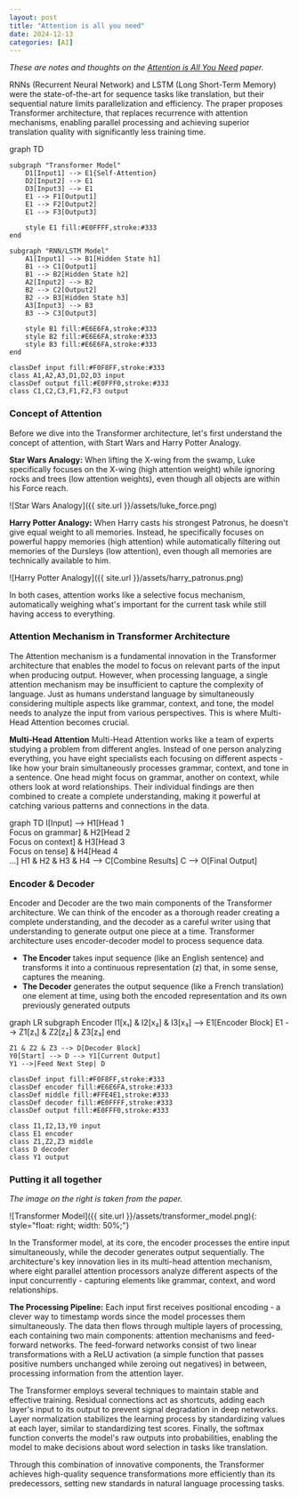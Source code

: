 ```yaml
---
layout: post
title: "Attention is all you need"
date: 2024-12-13
categories: [AI]
---
```


_These are notes and thoughts on the [Attention is All You Need](https://arxiv.org/abs/1706.03762) paper._

RNNs (Recurrent Neural Network) and LSTM (Long Short-Term Memory) were the state-of-the-art for sequence tasks like translation, but their sequential nature limits parallelization and efficiency. The praper proposes Transformer architecture, that replaces recurrence with attention mechanisms, enabling parallel processing and achieving superior translation quality with significantly less training time.

<div class="mermaid">
graph TD

    subgraph "Transformer Model"
        D1[Input1] --> E1{Self-Attention}
        D2[Input2] --> E1
        D3[Input3] --> E1
        E1 --> F1[Output1]
        E1 --> F2[Output2]
        E1 --> F3[Output3]
        
        style E1 fill:#E0FFFF,stroke:#333
    end

    subgraph "RNN/LSTM Model"
        A1[Input1] --> B1[Hidden State h1]
        B1 --> C1[Output1]
        B1 --> B2[Hidden State h2]
        A2[Input2] --> B2
        B2 --> C2[Output2]
        B2 --> B3[Hidden State h3]
        A3[Input3] --> B3
        B3 --> C3[Output3]
        
        style B1 fill:#E6E6FA,stroke:#333
        style B2 fill:#E6E6FA,stroke:#333
        style B3 fill:#E6E6FA,stroke:#333
    end

    classDef input fill:#F0F8FF,stroke:#333
    class A1,A2,A3,D1,D2,D3 input
    classDef output fill:#E0FFF0,stroke:#333
    class C1,C2,C3,F1,F2,F3 output
</div>

<h3>Concept of Attention</h3>

Before we dive into the Transformer architecture, let's first understand the concept of attention, with Start Wars and Harry Potter Analogy.

<b>Star Wars Analogy:</b> When lifting the X-wing from the swamp, Luke specifically focuses on the X-wing (high attention weight) while ignoring rocks and trees (low attention weights), even though all objects are within his Force reach.

![Star Wars Analogy]({{ site.url }}/assets/luke_force.png)

<b>Harry Potter Analogy:</b> When Harry casts his strongest Patronus, he doesn't give equal weight to all memories. Instead, he specifically focuses on powerful happy memories (high attention) while automatically filtering out memories of the Dursleys (low attention), even though all memories are technically available to him.

![Harry Potter Analogy]({{ site.url }}/assets/harry_patronus.png)

In both cases, attention works like a selective focus mechanism, automatically weighing what's important for the current task while still having access to everything.

<h3>Attention Mechanism in Transformer Architecture</h3>

The Attention mechanism is a fundamental innovation in the Transformer architecture that enables the model to focus on relevant parts of the input when producing output. However, when processing language, a single attention mechanism may be insufficient to capture the complexity of language. Just as humans understand language by simultaneously considering multiple aspects like grammar, context, and tone, the model needs to analyze the input from various perspectives. This is where Multi-Head Attention becomes crucial. 

<b>Multi-Head Attention</b> Multi-Head Attention works like a team of experts studying a problem from different angles. Instead of one person analyzing everything, you have eight specialists each focusing on different aspects - like how your brain simultaneously processes grammar, context, and tone in a sentence. One head might focus on grammar, another on context, while others look at word relationships. Their individual findings are then combined to create a complete understanding, making it powerful at catching various patterns and connections in the data.

<div class="mermaid">
graph TD
    I[Input] --> H1[Head 1<br>Focus on grammar] & H2[Head 2<br>Focus on context] & H3[Head 3<br>Focus on tense] & H4[Head 4<br>...]
    H1 & H2 & H3 & H4 --> C[Combine Results]
    C --> O[Final Output]
</div>

<h3>Encoder & Decoder</h3>

Encoder and Decoder are the two main components of the Transformer architecture. We can think of the encoder as a thorough reader creating a complete understanding, and the decoder as a careful writer using that understanding to generate output one piece at a time. Transformer architecture uses encoder-decoder model to process sequence data. 

- <b>The Encoder</b> takes input sequence (like an English sentence) and transforms it into a continuous representation (z) that, in some sense, captures the meaning.
- <b>The Decoder</b>  generates the output sequence (like a French translation) one element at time, using both the encoded representation and its own previously generated outputs

<div class="mermaid">
graph LR
    subgraph Encoder
        I1[x₁] & I2[x₂] & I3[x₃] --> E1[Encoder Block]
        E1 --> Z1[z₁] & Z2[z₂] & Z3[z₃]
    end
    
    Z1 & Z2 & Z3 --> D[Decoder Block]
    Y0[Start] --> D --> Y1[Current Output]
    Y1 -->|Feed Next Step| D

    classDef input fill:#F0F8FF,stroke:#333
    classDef encoder fill:#E6E6FA,stroke:#333
    classDef middle fill:#FFE4E1,stroke:#333
    classDef decoder fill:#E0FFFF,stroke:#333
    classDef output fill:#E0FFF0,stroke:#333

    class I1,I2,I3,Y0 input
    class E1 encoder
    class Z1,Z2,Z3 middle
    class D decoder
    class Y1 output
</div>

<h3>Putting it all together</h3>

_The image on the right is taken from the paper._

![Transformer Model]({{ site.url }}/assets/transformer_model.png){: style="float: right; width: 50%;"}

In the Transformer model, at its core, the encoder processes the entire input simultaneously, while the decoder generates output sequentially. The architecture's key innovation lies in its multi-head attention mechanism, where eight parallel attention processors analyze different aspects of the input concurrently - capturing elements like grammar, context, and word relationships.

**The Processing Pipeline:** Each input first receives positional encoding - a clever way to timestamp words since the model processes them simultaneously. The data then flows through multiple layers of processing, each containing two main components: attention mechanisms and feed-forward networks. The feed-forward networks consist of two linear transformations with a ReLU activation (a simple function that passes positive numbers unchanged while zeroing out negatives) in between, processing information from the attention layer.

The Transformer employs several techniques to maintain stable and effective training. Residual connections act as shortcuts, adding each layer's input to its output to prevent signal degradation in deep networks. Layer normalization stabilizes the learning process by standardizing values at each layer, similar to standardizing test scores. Finally, the softmax function converts the model's raw outputs into probabilities, enabling the model to make decisions about word selection in tasks like translation.

Through this combination of innovative components, the Transformer achieves high-quality sequence transformations more efficiently than its predecessors, setting new standards in natural language processing tasks.

